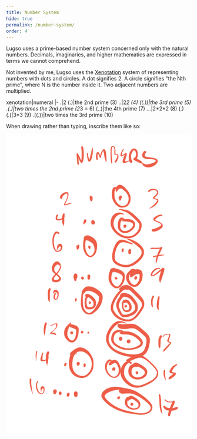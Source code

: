 ```yaml
---
title: Number System
hide: true
permalink: /number-system/
order: 4
---
```


Lugso uses a prime-based number system concerned only with the natural numbers. Decimals, imaginaries, and higher mathematics are expressed in terms we cannot comprehend.

Not invented by me, Lugso uses the [Xenotation](http://hyperstition.abstractdynamics.org/archives/003538.html) system of representing numbers with dots and circles. A dot signifies 2. A circle signifies "the Nth prime", where N is the number inside it. Two adjacent numbers are multiplied.

xenotation|numeral
|-
.|2
(.)|the 2nd prime (3)
..|2*2 (4)
((.))|the 3rd prime (5)
.(.)|two times the 2nd prime (2*3 = 6)
(..)|the 4th prime (7)
...|2\*2\*2 (8)
(.)(.)|3*3 (9)
.((.))|two times the 3rd prime (10)

When drawing rather than typing, inscribe them like so:

![number system](assets/numbersystem.png)
